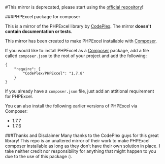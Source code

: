 #This mirror is deprecated, please start using the [official repository](https://packagist.org/packages/phpoffice/phpexcel)!


###PHPExcel package for composer

This is a mirror of the PHPExcel library by [CodePlex](http://phpexcel.codeplex.com). The mirror **doesn't contain documentation or tests**.

This mirror has been created to make PHPExcel installable with [Composer](http://packagist.org/).

If you would like to install PHPExcel as a [Composer](http://packagist.org/) package, add a file called `composer.json` to the root of your project and add the following:

    {
        "require": {
            "CodePlex/PHPExcel": "1.7.8"
        }
    }

If you already have a `composer.json` file, just add an attitional requirement for PHPExcel.

You can also install the following earlier versions of PHPExcel via Composer:

- 1.7.7
- 1.7.6

###Thanks and Disclaimer
Many thanks to the CodePlex guys for this great library! This repo is an unaltered mirror of their work to make PHPExcel composer installable as long as they don't have their own solution in place. I take neither credit nor responsibility for anything that might happen to you due to the use of this package :).
